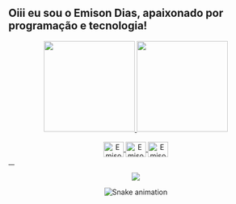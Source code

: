 ## Oiii eu sou o Emison Dias, apaixonado por programação e tecnologia!
<div align="center">
  <a href="https://github.com/Vinn4k">
  <img height="180em" src="https://github-readme-stats.vercel.app/api?username=Vinn4k&show_icons=true&theme=dracula&include_all_commits=true&count_private=true"/>
  <img height="180em" src="https://github-readme-stats.vercel.app/api/top-langs/?username=Vinn4k&layout=compact&langs_count=7&theme=dracula"/>
</div>
  
<div align="center" style="display: inline_block"><br>
  <img align="center" alt="Emison-Flutter" height="30" width="40" src="https://cdn.jsdelivr.net/gh/devicons/devicon/icons/flutter/flutter-original.svg">
  <img align="center" alt="Emison-Java" height="30" width="40" src="https://cdn.jsdelivr.net/gh/devicons/devicon/icons/java/java-original.svg">
  <img align="center" alt="Emison-Python" height="30" width="40" src="https://cdn.jsdelivr.net/gh/devicons/devicon/icons/python/python-original.svg">

</div>
  <div></div>&nbsp;&nbsp;&nbsp;


  <div align="center"> 

  <a href="https://www.linkedin.com/in/emison-dias-a558aa1a2/" target="_blank" ><img src="https://img.shields.io/badge/-LinkedIn-%230077B5?style=for-the-badge&logo=linkedin&logoColor=white" target="_blank"></a> 
 
  ![Snake animation](https://github.com/Vinn4k/Vinn4k/blob/output/github-contribution-grid-snake.svg)
 
</div>
